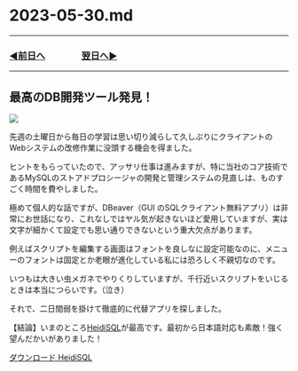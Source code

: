 # 2023-05-30.md

---
### [◀️前日へ](https://github.com/yuasys/chatty-journal/blob/main/2023/05/2023-05-29.md)&emsp;&emsp;&emsp;&emsp;[翌日へ▶️](https://github.com/yuasys/chatty-journal/blob/main/2023/05/2023-05-31.md)
---


最高のDB開発ツール発見！
-

[![](https://hackmd.io/_uploads/B1e4Rr4L2.png)](https://www.heidisql.com/)

先週の土曜日から毎日の学習は思い切り減らして久しぶりにクライアントのWebシステムの改修作業に没頭する機会を得ました。

ヒントをもらっていたので、アッサリ仕事は進みますが、特に当社のコア技術であるMySQLのストアドプロシージャの開発と管理システムの見直しは、ものすごく時間を費やしました。

極めて個人的な話ですが、DBeaver（GUI のSQLクライアント無料アプリ）は非常にお世話になり、これなしではヤル気が起きないほど愛用していますが、実は文字が細かくて設定でも思い通りできないという重大欠点があります。

例えばスクリプトを編集する画面はフォントを良しなに設定可能なのに、メニューのフォントは固定とか老眼が進化している私には恐ろしく不親切なのです。

いつもは大きい虫メガネでやりくりしていますが、千行近いスクリプトをいじるときは本当につらいです。（泣き）

それで、二日間弱を掛けて徹底的に代替アプリを探しました。  

【結論】いまのところ[HeidiSQL](https://www.heidisql.com/)が最高です。最初から日本語対応も素敵！強く望んだかいがありました！

[ダウンロード HeidiSQL](https://www.heidisql.com/download.php?download=installer)
